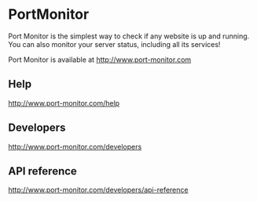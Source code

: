 PortMonitor
===========
Port Monitor is the simplest way to check if any website is up and running. You can also monitor your server status, including all its services!

Port Monitor is available at http://www.port-monitor.com

Help
----
http://www.port-monitor.com/help

Developers
----------
http://www.port-monitor.com/developers

API reference
-------------
http://www.port-monitor.com/developers/api-reference


